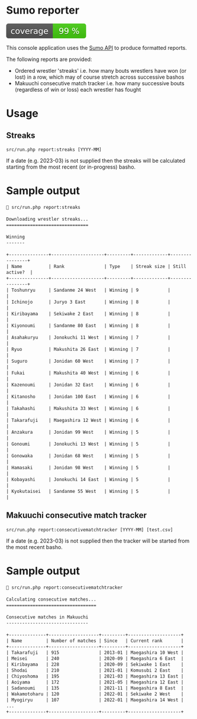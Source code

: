 # Sumo reporter

![Code coverage badge](https://github.com/stuartmcgill/sumo-reporter/blob/image-data/coverage.svg)

This console application uses the [Sumo API](https://sumo-api.com/) to produce formatted reports.

The following reports are provided:

- Ordered wrestler 'streaks' i.e. how many bouts wrestlers have won (or lost) in
a row, which may of course stretch across successive bashos
- Makuuchi consecutive match tracker i.e. how many successive bouts (regardless of win or loss) each
wrestler has fought

# Usage

## Streaks

```
src/run.php report:streaks [YYYY-MM]
```

If a date (e.g. 2023-03) is not supplied then the streaks will be calculated starting from the most recent (or
in-progress) basho.

# Sample output

```
 src/run.php report:streaks

Downloading wrestler streaks...
===============================

Winning
-------

+---------------+--------------------+---------+-------------+----------------+
| Name          | Rank               | Type    | Streak size | Still active?  |
+---------------+--------------------+---------+-------------+----------------+
| Toshunryu     | Sandanme 24 West   | Winning | 9           |                |
| Ichinojo      | Juryo 3 East       | Winning | 8           |                |
| Kiribayama    | Sekiwake 2 East    | Winning | 8           |                |
| Kiyonoumi     | Sandanme 80 East   | Winning | 8           |                |
| Asahakuryu    | Jonokuchi 11 West  | Winning | 7           |                |
| Ryuo          | Makushita 26 East  | Winning | 7           |                |
| Suguro        | Jonidan 60 West    | Winning | 7           |                |
| Fukai         | Makushita 40 West  | Winning | 6           |                |
| Kazenoumi     | Jonidan 32 East    | Winning | 6           |                |
| Kitanosho     | Jonidan 100 East   | Winning | 6           |                |
| Takahashi     | Makushita 33 West  | Winning | 6           |                |
| Takarafuji    | Maegashira 12 West | Winning | 6           |                |
| Anzakura      | Jonidan 99 West    | Winning | 5           |                |
| Gonoumi       | Jonokuchi 13 West  | Winning | 5           |                |
| Gonowaka      | Jonidan 68 West    | Winning | 5           |                |
| Hamasaki      | Jonidan 98 West    | Winning | 5           |                |
| Kobayashi     | Jonokuchi 14 East  | Winning | 5           |                |
| Kyokutaisei   | Sandanme 55 West   | Winning | 5           |                |
```

## Makuuchi consecutive match tracker

``` 
src/run.php report:consecutivematchtracker [YYYY-MM] [test.csv]
```

If a date (e.g. 2023-03) is not supplied then the tracker will be started from the most recent basho.

# Sample output

```
 src/run.php report:consecutivematchtracker

Calculating consecutive matches...
==================================

Consecutive matches in Makuuchi
-------------------------------

+--------------+-------------------+---------+--------------------+
| Name         | Number of matches | Since   | Current rank       |
+--------------+-------------------+---------+--------------------+
| Takarafuji   | 915               | 2013-01 | Maegashira 10 West |
| Meisei       | 240               | 2020-09 | Maegashira 6 East  |
| Kiribayama   | 228               | 2020-09 | Sekiwake 1 East    |
| Shodai       | 210               | 2021-01 | Komusubi 2 East    |
| Chiyoshoma   | 195               | 2021-03 | Maegashira 13 East |
| Aoiyama      | 172               | 2021-05 | Maegashira 12 East |
| Sadanoumi    | 135               | 2021-11 | Maegashira 8 East  |
| Wakamotoharu | 120               | 2022-01 | Sekiwake 2 West    |
| Myogiryu     | 107               | 2022-01 | Maegashira 14 West |
...
+--------------+-------------------+---------+--------------------+
```
